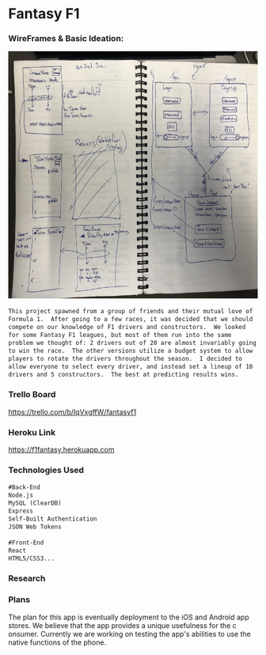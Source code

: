 # Fantasy F1

### WireFrames & Basic Ideation:
<img src = "Wireframe.jpg" width="800" height="500">
  
    This project spawned from a group of friends and their mutual love of Formula 1.  After going to a few races, it was decided that we should compete on our knowledge of F1 drivers and constructors.  We looked for some Fantasy F1 leagues, but most of them run into the same problem we thought of: 2 drivers out of 20 are almost invariably going to win the race.  The other versions utilize a budget system to allow players to rotate the drivers throughout the season.  I decided to allow everyone to select every driver, and instead set a lineup of 10 drivers and 5 constructors.  The best at predicting results wins.


### Trello Board

  https://trello.com/b/IqVxgffW/fantasyf1

### Heroku Link

  https://f1fantasy.herokuapp.com

### Technologies Used

    #Back-End
    Node.js
    MySQL (ClearDB)
    Express
    Self-Built Authentication
    JSON Web Tokens
    
    #Front-End
    React
    HTML5/CSS3...

### Research


### Plans

The plan for this app is eventually deployment to the iOS and Android app stores. We believe that the app provides a unique usefulness for the c onsumer. Currently we are working on testing the app's abilities to use the native functions of the phone. 